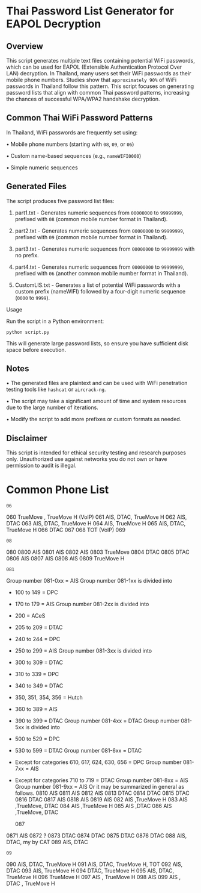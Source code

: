 # Thai Password List Generator for EAPOL Decryption

## Overview

This script generates multiple text files containing potential WiFi passwords, which can be used for EAPOL (Extensible Authentication Protocol Over LAN) decryption. In Thailand, many users set their WiFi passwords as their mobile phone numbers. Studies show that ```approximately 90%``` of WiFi passwords in Thailand follow this pattern. This script focuses on generating password lists that align with common Thai password patterns, increasing the chances of successful WPA/WPA2 handshake decryption.


## Common Thai WiFi Password Patterns

In Thailand, WiFi passwords are frequently set using:

 • Mobile phone numbers (starting with ```08```, ```09```, or ```06```)

 • Custom name-based sequences (e.g., ```nameWIFI0000```)

 • Simple numeric sequences


## Generated Files

The script produces five password list files:

 1. part1.txt - Generates numeric sequences from ```00000000``` to ```99999999```, prefixed with ```08``` (common mobile number format in Thailand).

 2. part2.txt - Generates numeric sequences from ```00000000``` to ```99999999```, prefixed with ```09``` (common mobile number format in Thailand).

 3. part3.txt - Generates numeric sequences from ```00000000``` to ```99999999``` with no prefix.

 4. part4.txt - Generates numeric sequences from ```00000000``` to ```99999999```, prefixed with ```06``` (another common mobile number format in Thailand).

 5. CustomLIS.txt - Generates a list of potential WiFi passwords with a custom prefix (nameWIFI) followed by a four-digit numeric sequence (```0000``` to ```9999```).


Usage

Run the script in a Python environment:

```
python script.py
```

This will generate large password lists, so ensure you have sufficient disk space before execution.


## Notes

 • The generated files are plaintext and can be used with WiFi penetration testing tools like ```hashcat``` or ```aircrack-ng```.

 • The script may take a significant amount of time and system resources due to the large number of iterations.

 • Modify the script to add more prefixes or custom formats as needed.


## Disclaimer

This script is intended for ethical security testing and research purposes only. Unauthorized use against networks you do not own or have permission to audit is illegal.



# Common Phone List

	06

060 TrueMove , TrueMove H (VoIP)
061 AIS, DTAC, TrueMove H
062 AIS, DTAC
063 AIS, DTAC, TrueMove H
064 AIS, TrueMove H
065 AIS, DTAC, TrueMove H
066 DTAC
067
068 TOT (VoIP)
069

	08

080
0800 AIS
0801 AIS
0802 AIS
0803 TrueMove
0804 DTAC
0805 DTAC
0806 AIS
0807 AIS
0808 AIS
0809 TrueMove H

	081

Group number 081-0xx = AIS
Group number 081-1xx is divided into
- 100 to 149 = DPC
- 170 to 179 = AIS
Group number 081-2xx is divided into
- 200 = ACeS
- 205 to 209 = DTAC
- 240 to 244 = DPC
- 250 to 299 = AIS
Group number 081-3xx is divided into
- 300 to 309 = DTAC
- 310 to 339 = DPC
- 340 to 349 = DTAC
- 350, 351, 354, 356 = Hutch
- 360 to 389 = AIS
- 390 to 399 = DTAC
Group number 081-4xx = DTAC
Group number 081-5xx is divided into
- 500 to 529 = DPC
- 530 to 599 = DTAC
Group number 081-6xx = DTAC
- Except for categories 610, 617, 624, 630, 656 = DPC
Group number 081-7xx = AIS
- Except for categories 710 to 719 = DTAC
Group number 081-8xx = AIS
Group number 081-9xx = AIS
Or it may be summarized in general as follows.
0810 AIS
0811 AIS
0812 AIS
0813 DTAC
0814 DTAC
0815 DTAC
0816 DTAC
0817 AIS
0818 AIS
0819 AIS
082 AIS ,TrueMove H
083 AIS ,TrueMove, DTAC
084 AIS ,TrueMove H
085 AIS ,DTAC
086 AIS ,TrueMove, DTAC

	087

0871 AIS
0872 ?
0873 DTAC
0874 DTAC
0875 DTAC
0876 DTAC
088 AIS, DTAC, my by CAT
089 AIS, DTAC

	09

090 AIS, DTAC, TrueMove H
091 AIS, DTAC, TrueMove H, TOT
092 AIS, DTAC
093 AIS, TrueMove H
094 DTAC, TrueMove H
095 AIS, DTAC, TrueMove H
096 TrueMove H
097 AIS , TrueMove H
098 AIS
099 AIS , DTAC , TrueMove H
